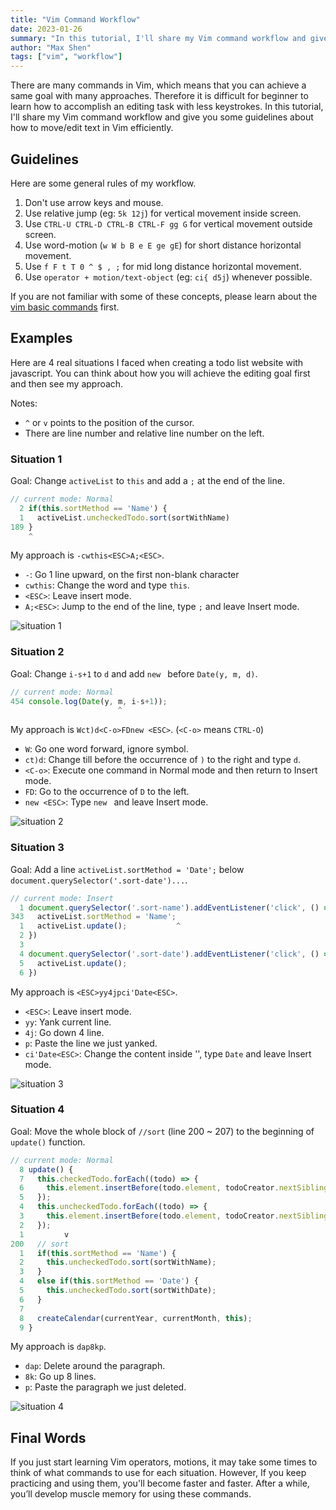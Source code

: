 ```yaml
---
title: "Vim Command Workflow"
date: 2023-01-26
summary: "In this tutorial, I'll share my Vim command workflow and give you some guidelines about how to move and edit text in Vim efficiently."
author: "Max Shen"
tags: ["vim", "workflow"]
---
```


There are many commands in Vim, which means that you can achieve a same goal with many approaches. Therefore it is difficult for beginner to learn how to accomplish an editing task with less keystrokes. In this tutorial, I'll share my Vim command workflow and give you some guidelines about how to move/edit text in Vim efficiently.

## Guidelines

Here are some general rules of my workflow.

1. Don't use arrow keys and mouse.
2. Use relative jump (eg: `5k 12j`) for vertical movement inside screen.
3. Use `CTRL-U CTRL-D CTRL-B CTRL-F gg G` for vertical movement outside screen.
4. Use word-motion (`w W b B e E ge gE`) for short distance horizontal movement.
5. Use `f F t T 0 ^ $ , ;` for mid long distance horizontal movement.
6. Use `operator + motion/text-object` (eg: `ci{ d5j`) whenever possible.

If you are not familiar with some of these concepts, please learn about the [vim basic commands](/posts/vim-basic-commands) first.

## Examples

Here are 4 real situations I faced when creating a todo list website with javascript. You can think about how you will achieve the editing goal first and then see my approach.

Notes:
- `^` or `v` points to the position of the cursor.
- There are line number and relative line number on the left.

### Situation 1

Goal: Change `activeList` to `this` and add a `;` at the end of the line.

```javascript
// current mode: Normal
  2 if(this.sortMethod == 'Name') {
  1   activeList.uncheckedTodo.sort(sortWithName)
189 }
    ^
```

My approach is `-cwthis<ESC>A;<ESC>`.

- `-`: Go 1 line upward, on the first non-blank character
- `cwthis`: Change the word and type `this`.
- `<ESC>`: Leave insert mode.
- `A;<ESC>`: Jump to the end of the line, type `;` and leave Insert mode.

![situation 1](https://user-images.githubusercontent.com/74842863/215338597-2ec8d0f1-dfc3-47ef-9cfd-f646fb4f1a57.gif)

### Situation 2

Goal: Change `i-s+1` to `d` and add `new ` before `Date(y, m, d)`.

```javascript
// current mode: Normal
454 console.log(Date(y, m, i-s+1));
                        ^
```

My approach is `Wct)d<C-o>FDnew <ESC>`. (`<C-o>` means `CTRL-O`)

- `W`: Go one word forward, ignore symbol.
- `ct)d`: Change till before the occurrence of `)` to the right and type `d`.
- `<C-o>`: Execute one command in Normal mode and then return to Insert mode.
- `FD`: Go to the occurrence of `D` to the left.
- `new <ESC>`: Type `new ` and leave Insert mode.

![situation 2](https://user-images.githubusercontent.com/74842863/215338599-406d97d0-18a1-49f3-a7c7-817887b60724.gif)

### Situation 3

Goal: Add a line `activeList.sortMethod = 'Date';` below `document.querySelector('.sort-date')...`.

```javascript
// current mode: Insert
  1 document.querySelector('.sort-name').addEventListener('click', () => {
343   activeList.sortMethod = 'Name'; 
  1   activeList.update();           ^
  2 })
  3 
  4 document.querySelector('.sort-date').addEventListener('click', () => {
  5   activeList.update();
  6 })
```

My approach is `<ESC>yy4jpci'Date<ESC>`.

- `<ESC>`: Leave insert mode.
- `yy`: Yank current line.
- `4j`: Go down 4 line.
- `p`: Paste the line we just yanked.
- `ci'Date<ESC>`: Change the content inside '', type `Date` and leave Insert mode.

![situation 3](https://user-images.githubusercontent.com/74842863/215339692-810b79ea-fe3d-41f9-b3d0-dcff3cb11810.gif)

### Situation 4

Goal: Move the whole block of `//sort` (line 200 ~ 207) to the beginning of `update()` function.

```javascript
// current mode: Normal
  8 update() {
  7   this.checkedTodo.forEach((todo) => {
  6     this.element.insertBefore(todo.element, todoCreator.nextSibling);
  5   });
  4   this.uncheckedTodo.forEach((todo) => {
  3     this.element.insertBefore(todo.element, todoCreator.nextSibling);
  2   });
  1         v
200   // sort
  1   if(this.sortMethod == 'Name') {
  2     this.uncheckedTodo.sort(sortWithName);
  3   }
  4   else if(this.sortMethod == 'Date') {
  5     this.uncheckedTodo.sort(sortWithDate);
  6   }
  7
  8   createCalendar(currentYear, currentMonth, this);
  9 }
```

My approach is `dap8kp`.

- `dap`: Delete around the paragraph.
- `8k`: Go up 8 lines.
- `p`: Paste the paragraph we just deleted.

![situation 4](https://user-images.githubusercontent.com/74842863/215338606-c2e3fe70-7221-4fdd-88e5-655fe24eca49.gif)

## Final Words

If you just start learning Vim operators, motions, it may take some times to think of what commands to use for each situation. However, If you keep practicing and using them, you'll become faster and faster. After a while, you’ll develop muscle memory for using these commands.
